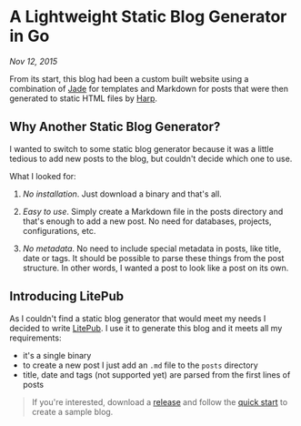 # A Lightweight Static Blog Generator in Go

*Nov 12, 2015*

From its start, this blog had been a custom built website using a combination of
[Jade](http://jade-lang.com) for templates and Markdown for posts that were then
generated to static HTML files by [Harp](http://harpjs.com).

## Why Another Static Blog Generator?

I wanted to switch to some static blog generator because it was a little tedious
to add new posts to the blog, but couldn't decide which one to use.

What I looked for:

1. *No installation*. Just download a binary and that's all.

2. *Easy to use*. Simply create a Markdown file in the posts directory and
   that's enough to add a new post. No need for databases, projects,
   configurations, etc.

3. *No metadata*. No need to include special metadata in posts, like title, date
   or tags. It should be possible to parse these things from the post structure.
   In other words, I wanted a post to look like a post on its own.

## Introducing LitePub

As I couldn't find a static blog generator that would meet my needs I decided to
write [LitePub](https://github.com/mirovarga/litepub). I use it to generate this
blog and it meets all my requirements:

- it's a single binary
- to create a new post I just add an `.md` file to the `posts` directory
- title, date and tags (not supported yet) are parsed from the first lines of
  posts

> If you're interested,
  download a [release](https://github.com/mirovarga/litepub/releases) and follow
  the [quick start](https://github.com/mirovarga/litepub#quick-start) to create
  a sample blog.
